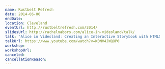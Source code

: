 ```yaml
---
name: Rustbelt Refresh
date: 2014-06-06
endDate:
location: Cleveland
eventUrl: http://rustbeltrefresh.com/2014/
slidesUrl: http://rachelnabors.com/alice-in-videoland/talk/
talk: "Alice in Videoland: Creating an Interactive Storybook with HTML5"
talkUrl: https://www.youtube.com/watch?v=K0NV4JWQ8P0
workshop:
workshopUrl:
canceled:
cancellationReason:
---
```

